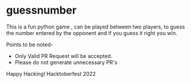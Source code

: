 # guessnumber
This is a fun  python game , can be played between two players, to guess the number entered by the opponent and if you guess it right you win.

Points to be noted-
- Only Valid PR Request will be accepted.
- Please do not generate unnecessary PR's 

Happy Hacking!
Hacktoberfest 2022
